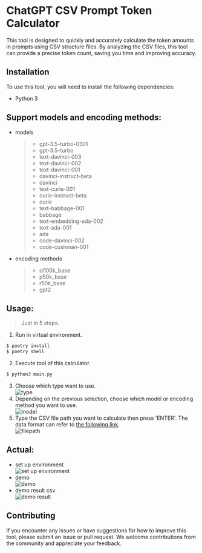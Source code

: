 # ChatGPT CSV Prompt Token Calculator

This tool is designed to quickly and accurately calculate the token amounts in prompts using CSV structure files. By analyzing the CSV files, this tool can provide a precise token count, saving you time and improving accuracy.

## Installation

To use this tool, you will need to install the following dependencies:

- Python 3

## Support models and encoding methods:

- models

  > - gpt-3.5-turbo-0301
  > - gpt-3.5-turbo
  > - text-davinci-003
  > - text-davinci-002
  > - text-davinci-001
  > - davinci-instruct-beta
  > - davinci
  > - text-curie-001
  > - curie-instruct-beta
  > - curie
  > - text-babbage-001
  > - babbage
  > - text-embedding-ada-002
  > - text-ada-001
  > - ada
  > - code-davinci-002
  > - code-cushman-001

- encoding methods

  > - cl100k_base
  > - p50k_base
  > - r50k_base
  > - gpt2

## Usage:

> Just in 5 steps.

1. Run in virtual environment.

```bash
$ poetry install
$ poetry shell
```

2. Execute tool of this calculator.

```bash
$ python3 main.py
```

3. Choose which type want to use.
   <br>
   ![type](https://github.com/liuliuOD/chatgpt-token-calculator/blob/master/readme/type.png)
4. Depending on the previous selection, choose which model or encoding method you want to use.
   <br>
   ![model](https://github.com/liuliuOD/chatgpt-token-calculator/blob/master/readme/model.png)
5. Type the CSV file path you want to calculate then press 'ENTER'. The data format can refer to [the following link](https://docs.google.com/spreadsheets/d/13JRhLYTo0JahoCw-U2Q46GoFuZT9Fnjq4lYiKvKzKE8/edit?usp=sharing).
   <br>
   ![filepath](https://github.com/liuliuOD/chatgpt-token-calculator/blob/master/readme/filepath.png)

## Actual:

- set up environment
  <br>
  ![set up environment](https://github.com/liuliuOD/chatgpt-token-calculator/blob/master/readme/setup_environment.gif)
- demo
  <br>
  ![demo](https://github.com/liuliuOD/chatgpt-token-calculator/blob/master/readme/demo.gif)
- demo result csv
  <br>
  ![demo result](https://github.com/liuliuOD/chatgpt-token-calculator/blob/master/readme/demo_result.png)

## Contributing

If you encounter any issues or have suggestions for how to improve this tool, please submit an issue or pull request. We welcome contributions from the community and appreciate your feedback.
